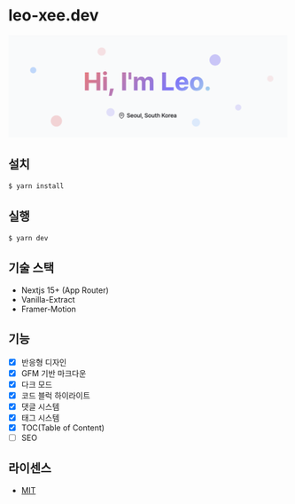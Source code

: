 # leo-xee.dev

![블로그 대표 이미지](./public/assets/main.png)

## 설치

```sh
$ yarn install
```

## 실행

```sh
$ yarn dev
```

## 기술 스택

- Nextjs 15+ (App Router)
- Vanilla-Extract
- Framer-Motion

## 기능

- [x] 반응형 디자인
- [x] GFM 기반 마크다운
- [x] 다크 모드
- [x] 코드 블럭 하이라이트
- [x] 댓글 시스템
- [x] 태그 시스템
- [x] TOC(Table of Content)
- [ ] SEO

## 라이센스

- [MIT](./LICENSE)
